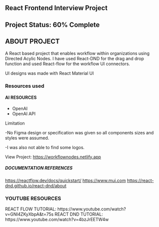 <h2>React Frontend Interview Project</h2>
<h2>Project Status: 60% Complete</h2>

<h2> ABOUT PROJECT </h2>
<p>A React based project that enables workflow within organizations using Directed Acylic Nodes. I have used React-DND for the drag and drop function and used React-flow for the workflow UI connectors.</p>

<p>UI designs was made with React Material UI</p>

<h3>Resources used</h3>

<h4>AI RESOURCES</h4>
<ul>
<li>OpenAI</li>
<li>OpenAI API</li>
</ul>

Limitation

-No Figma design or specification was given so all components sizes and styles were assumed.

-I was also not able to find some logos.

View Project: https://workflownodes.netlify.app



<h5>DOCUMENTATION REFERENCES</h5>

https://reactflow.dev/docs/quickstart/
https://www.mui.com
https://react-dnd.github.io/react-dnd/about


<h3>YOUTUBE RESOURCES</h3>
REACT FLOW TUTORIAL: https://www.youtube.com/watch?v=GNI4ZKyXbpA&t=75s
REACT DND TUTORIAL: https://www.youtube.com/watch?v=4bzJrEETW4w
                    



